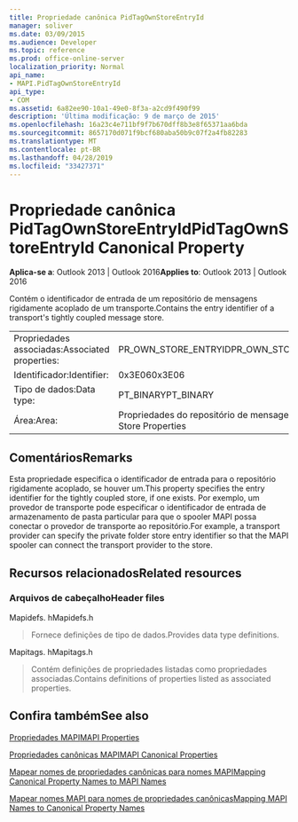 ```yaml
---
title: Propriedade canônica PidTagOwnStoreEntryId
manager: soliver
ms.date: 03/09/2015
ms.audience: Developer
ms.topic: reference
ms.prod: office-online-server
localization_priority: Normal
api_name:
- MAPI.PidTagOwnStoreEntryId
api_type:
- COM
ms.assetid: 6a82ee90-10a1-49e0-8f3a-a2cd9f490f99
description: 'Última modificação: 9 de março de 2015'
ms.openlocfilehash: 16a23c4e711bf9f7b670dff8b3e8f65371aa6bda
ms.sourcegitcommit: 8657170d071f9bcf680aba50b9c07f2a4fb82283
ms.translationtype: MT
ms.contentlocale: pt-BR
ms.lasthandoff: 04/28/2019
ms.locfileid: "33427371"
---
```

# <a name="pidtagownstoreentryid-canonical-property"></a><span data-ttu-id="abbee-103">Propriedade canônica PidTagOwnStoreEntryId</span><span class="sxs-lookup"><span data-stu-id="abbee-103">PidTagOwnStoreEntryId Canonical Property</span></span>

  
  
<span data-ttu-id="abbee-104">**Aplica-se a**: Outlook 2013 | Outlook 2016</span><span class="sxs-lookup"><span data-stu-id="abbee-104">**Applies to**: Outlook 2013 | Outlook 2016</span></span> 
  
<span data-ttu-id="abbee-105">Contém o identificador de entrada de um repositório de mensagens rigidamente acoplado de um transporte.</span><span class="sxs-lookup"><span data-stu-id="abbee-105">Contains the entry identifier of a transport's tightly coupled message store.</span></span>
  
|||
|:-----|:-----|
|<span data-ttu-id="abbee-106">Propriedades associadas:</span><span class="sxs-lookup"><span data-stu-id="abbee-106">Associated properties:</span></span>  <br/> |<span data-ttu-id="abbee-107">PR_OWN_STORE_ENTRYID</span><span class="sxs-lookup"><span data-stu-id="abbee-107">PR_OWN_STORE_ENTRYID</span></span>  <br/> |
|<span data-ttu-id="abbee-108">Identificador:</span><span class="sxs-lookup"><span data-stu-id="abbee-108">Identifier:</span></span>  <br/> |<span data-ttu-id="abbee-109">0x3E06</span><span class="sxs-lookup"><span data-stu-id="abbee-109">0x3E06</span></span>  <br/> |
|<span data-ttu-id="abbee-110">Tipo de dados:</span><span class="sxs-lookup"><span data-stu-id="abbee-110">Data type:</span></span>  <br/> |<span data-ttu-id="abbee-111">PT_BINARY</span><span class="sxs-lookup"><span data-stu-id="abbee-111">PT_BINARY</span></span>  <br/> |
|<span data-ttu-id="abbee-112">Área:</span><span class="sxs-lookup"><span data-stu-id="abbee-112">Area:</span></span>  <br/> |<span data-ttu-id="abbee-113">Propriedades do repositório de mensagens</span><span class="sxs-lookup"><span data-stu-id="abbee-113">Message Store Properties</span></span>  <br/> |
   
## <a name="remarks"></a><span data-ttu-id="abbee-114">Comentários</span><span class="sxs-lookup"><span data-stu-id="abbee-114">Remarks</span></span>

<span data-ttu-id="abbee-115">Esta propriedade especifica o identificador de entrada para o repositório rigidamente acoplado, se houver um.</span><span class="sxs-lookup"><span data-stu-id="abbee-115">This property specifies the entry identifier for the tightly coupled store, if one exists.</span></span> <span data-ttu-id="abbee-116">Por exemplo, um provedor de transporte pode especificar o identificador de entrada de armazenamento de pasta particular para que o spooler MAPI possa conectar o provedor de transporte ao repositório.</span><span class="sxs-lookup"><span data-stu-id="abbee-116">For example, a transport provider can specify the private folder store entry identifier so that the MAPI spooler can connect the transport provider to the store.</span></span>
  
## <a name="related-resources"></a><span data-ttu-id="abbee-117">Recursos relacionados</span><span class="sxs-lookup"><span data-stu-id="abbee-117">Related resources</span></span>

### <a name="header-files"></a><span data-ttu-id="abbee-118">Arquivos de cabeçalho</span><span class="sxs-lookup"><span data-stu-id="abbee-118">Header files</span></span>

<span data-ttu-id="abbee-119">Mapidefs. h</span><span class="sxs-lookup"><span data-stu-id="abbee-119">Mapidefs.h</span></span>
  
> <span data-ttu-id="abbee-120">Fornece definições de tipo de dados.</span><span class="sxs-lookup"><span data-stu-id="abbee-120">Provides data type definitions.</span></span>
    
<span data-ttu-id="abbee-121">Mapitags. h</span><span class="sxs-lookup"><span data-stu-id="abbee-121">Mapitags.h</span></span>
  
> <span data-ttu-id="abbee-122">Contém definições de propriedades listadas como propriedades associadas.</span><span class="sxs-lookup"><span data-stu-id="abbee-122">Contains definitions of properties listed as associated properties.</span></span>
    
## <a name="see-also"></a><span data-ttu-id="abbee-123">Confira também</span><span class="sxs-lookup"><span data-stu-id="abbee-123">See also</span></span>



[<span data-ttu-id="abbee-124">Propriedades MAPI</span><span class="sxs-lookup"><span data-stu-id="abbee-124">MAPI Properties</span></span>](mapi-properties.md)
  
[<span data-ttu-id="abbee-125">Propriedades canônicas MAPI</span><span class="sxs-lookup"><span data-stu-id="abbee-125">MAPI Canonical Properties</span></span>](mapi-canonical-properties.md)
  
[<span data-ttu-id="abbee-126">Mapear nomes de propriedades canônicas para nomes MAPI</span><span class="sxs-lookup"><span data-stu-id="abbee-126">Mapping Canonical Property Names to MAPI Names</span></span>](mapping-canonical-property-names-to-mapi-names.md)
  
[<span data-ttu-id="abbee-127">Mapear nomes MAPI para nomes de propriedades canônicas</span><span class="sxs-lookup"><span data-stu-id="abbee-127">Mapping MAPI Names to Canonical Property Names</span></span>](mapping-mapi-names-to-canonical-property-names.md)

